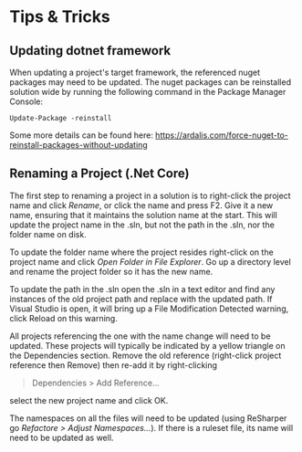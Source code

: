 # Tips & Tricks

## Updating dotnet framework

When updating a project's target framework, the referenced nuget packages may need to be updated.
The nuget packages can be reinstalled solution wide by running the following command in the Package Manager Console:
```
Update-Package -reinstall
```

Some more details can be found here: https://ardalis.com/force-nuget-to-reinstall-packages-without-updating

## Renaming a Project (.Net Core)

The first step to renaming a project in a solution is to right-click the project name and click *Rename*, or click the name and press F2.
Give it a new name, ensuring that it maintains the solution name at the start. This will update the project name in the .sln, but not the path in the .sln, nor the folder name on disk.

To update the folder name where the project resides right-click on the project name and click *Open Folder in File Explorer*. Go up a directory level and rename the project folder so it has the new name.

To update the path in the .sln open the .sln in a text editor and find any instances of the old project path and replace with the updated path. If Visual Studio is open, it will bring up a File Modification Detected warning, click Reload on this warning.

All projects referencing the one with the name change will need to be updated. These projects will typically be indicated by a yellow triangle on the Dependencies section. Remove the old reference (right-click project reference then Remove) then re-add it by right-clicking 

> Dependencies > Add Reference...

select the new project name and click OK.

The namespaces on all the files will need to be updated (using ReSharper go *Refactore > Adjust Namespaces...*). If there is a ruleset file, its name will need to be updated as well.
